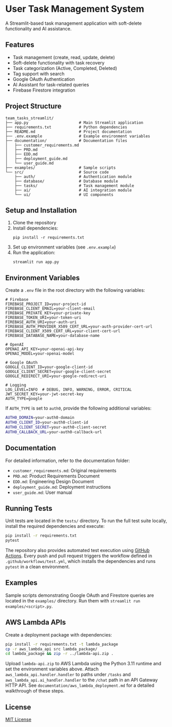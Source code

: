 # User Task Management System

A Streamlit-based task management application with soft-delete functionality and AI assistance.

## Features

- Task management (create, read, update, delete)
- Soft-delete functionality with task recovery
- Task categorization (Active, Completed, Deleted)
- Tag support with search
- Google OAuth Authentication
- AI Assistant for task-related queries
- Firebase Firestore integration

## Project Structure

```
team_tasks_streamlit/
├── app.py                      # Main Streamlit application
├── requirements.txt            # Python dependencies
├── README.md                   # Project documentation
├── .env.example                # Example environment variables
├── documentation/              # Documentation files
│   ├── customer_requirements.md
│   ├── PRD.md
│   ├── EDD.md
│   ├── deployment_guide.md
│   └── user_guide.md
├── examples/                   # Sample scripts
└── src/                        # Source code
    ├── auth/                   # Authentication module
    ├── database/               # Database module
    ├── tasks/                  # Task management module
    ├── ai/                     # AI integration module
    └── ui/                     # UI components
```

## Setup and Installation

1. Clone the repository
2. Install dependencies:
   ```
   pip install -r requirements.txt
   ```
3. Set up environment variables (see `.env.example`)
4. Run the application:
   ```
   streamlit run app.py
   ```

## Environment Variables

Create a `.env` file in the root directory with the following variables:

```
# Firebase
FIREBASE_PROJECT_ID=your-project-id
FIREBASE_CLIENT_EMAIL=your-client-email
FIREBASE_PRIVATE_KEY=your-private-key
FIREBASE_TOKEN_URI=your-token-uri
FIREBASE_AUTH_URI=your-auth-uri
FIREBASE_AUTH_PROVIDER_X509_CERT_URL=your-auth-provider-cert-url
FIREBASE_CLIENT_X509_CERT_URL=your-client-cert-url
FIREBASE_DATABASE_NAME=your-database-name

# OpenAI
OPENAI_API_KEY=your-openai-api-key
OPENAI_MODEL=your-openai-model

# Google OAuth
GOOGLE_CLIENT_ID=your-google-client-id
GOOGLE_CLIENT_SECRET=your-google-client-secret
GOOGLE_REDIRECT_URI=your-google-redirect-uri

# Logging
LOG_LEVEL=INFO  # DEBUG, INFO, WARNING, ERROR, CRITICAL
JWT_SECRET_KEY=your-jwt-secret-key
AUTH_TYPE=google
```

If `AUTH_TYPE` is set to `auth0`, provide the following additional variables:

```bash
AUTH0_DOMAIN=your-auth0-domain
AUTH0_CLIENT_ID=your-auth0-client-id
AUTH0_CLIENT_SECRET=your-auth0-client-secret
AUTH0_CALLBACK_URL=your-auth0-callback-url
```

## Documentation

For detailed information, refer to the documentation folder:
- `customer_requirements.md`: Original requirements
- `PRD.md`: Product Requirements Document
- `EDD.md`: Engineering Design Document
- `deployment_guide.md`: Deployment instructions
- `user_guide.md`: User manual


## Running Tests

Unit tests are located in the `tests/` directory. To run the full
test suite locally, install the required dependencies and execute:

```bash
pip install -r requirements.txt
pytest
```

The repository also provides automated test execution using
[GitHub Actions](https://github.com/features/actions). Every push and
pull request triggers the workflow defined in
`.github/workflows/test.yml`, which installs the dependencies and runs
`pytest` in a clean environment.

## Examples

Sample scripts demonstrating Google OAuth and Firestore queries are located in the `examples/` directory. Run them with `streamlit run examples/<script>.py`.

## AWS Lambda APIs

Create a deployment package with dependencies:

```bash
pip install -r requirements.txt -t lambda_package
cp -r aws_lambda_api src lambda_package/
cd lambda_package && zip -r ../lambda-api.zip .
```


Upload `lambda-api.zip` to AWS Lambda using the Python 3.11 runtime and set the environment variables above. Attach `aws_lambda_api.handler.handler` to paths under `/tasks` and `aws_lambda_api.ai_handler.handler` to the `/chat` path in an API Gateway HTTP API.
See `documentation/aws_lambda_deployment.md` for a detailed walkthrough of these steps.



## License

[MIT License](LICENSE)
